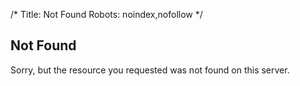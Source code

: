 /*
Title: Not Found
Robots: noindex,nofollow
*/

## Not Found

Sorry, but the resource you requested was not found on this server.

